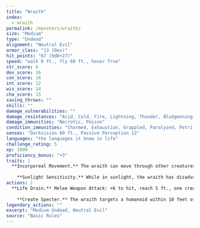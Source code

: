 ```yaml
---
title: "Wraith"
index:
  - wraith
permalink: /monsters/wraith/
size: "Medium"
type: "Undead"
alignment: "Neutral Evil"
armor_class: "13 (Dex)"
hit_points: "67 (9d8+27)"
speed: "walk 0 ft., fly 60 ft., hover True"
str_score: 6
dex_score: 16
con_score: 16
int_score: 12
wis_score: 14
cha_score: 15
saving_throws: ""
skills: ""
damage_vulnerabilities: ""
damage_resistances: "Acid, Cold, Fire, Lightning, Thunder, Bludgeoning, Piercing, And Slashing From Nonmagical Weapons That Aren'T Silvered"
damage_immunities: "Necrotic, Poison"
condition_immunities: "Charmed, Exhaustion, Grappled, Paralyzed, Petrified, Poisoned, Prone, Restrained"
senses: "Darkvision 60 ft., Passive Perception 12"
languages: "the languages it knew in life"
challenge_rating: 5
xp: 1800
proficiency_bonus: "+3"
traits: |
  **Incorporeal Movement.** The wraith can move through other creatures and objects as if they were difficult terrain. It takes 5 (1d10) force damage if it ends its turn inside an object.
    
    **Sunlight Sensitivity.** While in sunlight, the wraith has disadvantage on attack rolls, as well as on Wisdom (Perception) checks that rely on sight.
actions: |
  **Life Drain.** Melee Weapon Attack: +6 to hit, reach 5 ft., one creature. Hit: 21 (4d8 + 3) necrotic damage. The target must succeed on a DC 14 Constitution saving throw or its hit point maximum is reduced by an amount equal to the damage taken. This reduction lasts until the target finishes a long rest. The target dies if this effect reduces its hit point maximum to 0.
    
    **Create Specter.** The wraith targets a humanoid within 10 feet of it that has been dead for no longer than 1 minute and died violently. The target's spirit rises as a specter in the space of its corpse or in the nearest unoccupied space. The specter is under the wraith's control. The wraith can have no more than seven specters under its control at one time.  
legendary_actions: ""
excerpt: "Medium Undead, Neutral Evil"
source: "Basic Rules"
---
```


